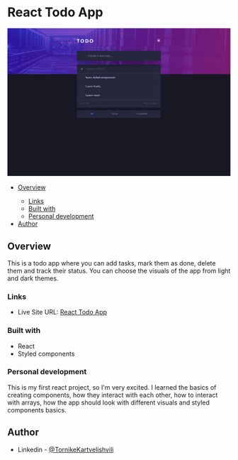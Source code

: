 <h1>React Todo App</h1>
<img src="/todo-screenshot.jpg"/>
<ul>
    <li><a href="#overview">Overview</a></li>
    <ul>
        <li><a href="#links">Links</a></li>
        <li><a href="#built-with">Built with</a></li>
        <li><a href="#personal-development">Personal development</a></li>
    </ul>
    <li><a href="#author">Author</a></li>
  </ul>
  
<h2 id="overview">Overview</h2>
<p>This is a todo app where you can add tasks, mark them as done, delete them and track their status. You can choose the visuals of the app from light and dark themes.</p>
<h3 id="links">Links</h3>
    <ul>
        <li>Live Site URL: <a href="https://tkart707-react-todo-app.netlify.app/" target="_blank">React Todo App</a></li>
    </ul>
<h3 id="built-with">Built with</h3>
    <ul>
        <li>React</li>
        <li>Styled components</li>
    </ul>
 <h3 id="personal-development">Personal development</h3>
 <p>This is my first react project, so I'm very excited. I learned the basics of creating components, how they interact with each other, how to interact with arrays, how the app should look with different visuals and styled components basics.</p>

<h2 id="author">Author</h2>
    <ul>
       <li>Linkedin - <a href="https://www.linkedin.com/in/tornike-kartvelishvili-3259821bb/">@TornikeKartvelishvili</a></li>
  </ul>


